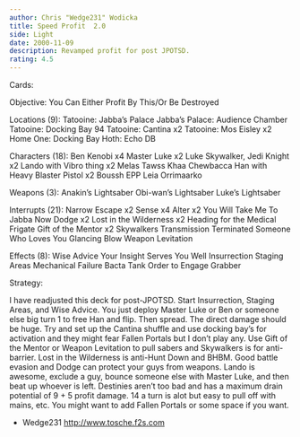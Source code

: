 ```yaml
---
author: Chris "Wedge231" Wodicka
title: Speed Profit  2.0
side: Light
date: 2000-11-09
description: Revamped profit for post JPOTSD.
rating: 4.5
---
```

Cards: 

Objective:
You Can Either Profit By This/Or Be Destroyed

Locations (9):
Tatooine: Jabba’s Palace
Jabba’s Palace: Audience Chamber
Tatooine: Docking Bay 94
Tatooine: Cantina x2
Tatooine: Mos Eisley x2
Home One: Docking Bay
Hoth: Echo DB

Characters (18):
Ben Kenobi x4
Master Luke x2
Luke Skywalker, Jedi Knight x2
Lando with Vibro thing x2
Melas
Tawss Khaa
Chewbacca
Han with Heavy Blaster Pistol x2
Boussh
EPP Leia
Orrimaarko

Weapons (3):
Anakin’s Lightsaber
Obi-wan’s Lightsaber
Luke’s Lightsaber

Interrupts (21):
Narrow Escape x2
Sense x4
Alter x2
You Will Take Me To Jabba Now
Dodge x2
Lost in the Wilderness x2
Heading for the Medical Frigate
Gift of the Mentor x2
Skywalkers
Transmission Terminated
Someone Who Loves You
Glancing Blow
Weapon Levitation

Effects (8):
Wise Advice
Your Insight Serves You Well
Insurrection
Staging Areas
Mechanical Failure
Bacta Tank
Order to Engage
Grabber  

Strategy: 

I have readjusted this deck for post-JPOTSD. Start Insurrection, Staging Areas, and Wise Advice. You just deploy Master Luke or Ben or someone else big turn 1 to free Han and flip. Then spread. The direct damage should be huge. Try and set up the Cantina shuffle and use docking bay’s for activation and they might fear Fallen Portals but I don’t play any. Use Gift of the Mentor or Weapon Levitation to pull sabers and Skywalkers is for anti-barrier. Lost in the Wilderness is anti-Hunt Down and BHBM. Good battle evasion and Dodge can protect your guys from weapons. Lando is awesome, exclude a guy, bounce someone else with Master Luke, and then beat up whoever is left. Destinies aren’t too bad and has a maximum drain potential of 9 + 5 profit damage. 14 a turn is alot but easy to pull off with mains, etc. You might want to add Fallen Portals or some space if you want.

- Wedge231
http://www.tosche.f2s.com 